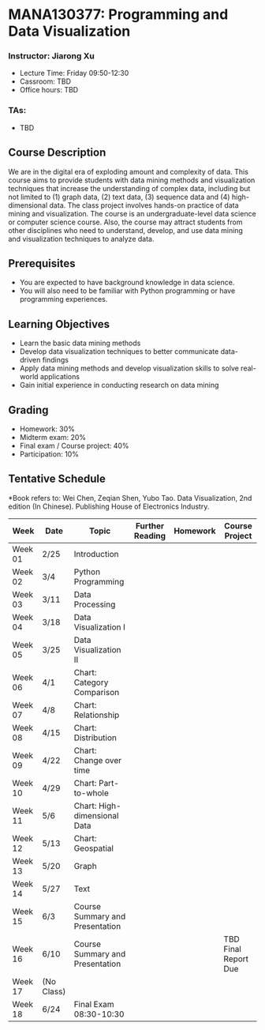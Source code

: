 # MANA130377: Programming and Data Visualization

### Instructor: Jiarong Xu
- Lecture Time: Friday 09:50-12:30
- Cassroom: TBD
- Office hours: TBD

### TAs:
- TBD


## Course Description

We are in the digital era of exploding amount and complexity of data. This course aims to provide students with data mining methods and visualization techniques that increase the understanding of complex data, including but not limited to (1) graph data, (2) text data, (3) sequence data and (4) high-dimensional data. The class project involves hands-on practice of data mining and visualization. The course is an undergraduate-level data science or computer science course. Also, the course may attract students from other disciplines who need to understand, develop, and use data mining and visualization techniques to analyze data.

## Prerequisites
- You are expected to have background knowledge in data science.
-	You will also need to be familiar with Python programming or have programming experiences.

## Learning Objectives
- Learn the basic data mining methods
- Develop data visualization techniques to better communicate data-driven findings
- Apply data mining methods and develop visualization skills to solve real-world applications
- Gain initial experience in conducting research on data mining 

## Grading
-	Homework: 30%
-	Midterm exam: 20%
-	Final exam / Course project: 40%
-	Participation: 10%

## Tentative Schedule
*Book refers to: Wei Chen, Zeqian Shen, Yubo Tao. Data Visualization, 2nd edition (In Chinese). Publishing House of Electronics Industry.


| Week | Date | Topic | Further Reading | Homework| Course Project|
| ------- | ------ | ------ | -------- | ------ | ------ | 
| Week 01 |2/25 |Introduction||||
| Week 02 |3/4 |Python Programming||||
| Week 03 |3/11 |Data Processing||||
| Week 04 |3/18 |Data Visualization I||||
| Week 05 |3/25 |Data Visualization II||||
| Week 06 |4/1 |Chart: Category Comparison||||
| Week 07 |4/8 |Chart: Relationship||||
| Week 08 |4/15 |Chart: Distribution||||
| Week 09 |4/22 |Chart: Change over time||||
| Week 10 |4/29 |Chart: Part-to-whole||||
| Week 11 |5/6 |Chart: High-dimensional Data||||
| Week 12 |5/13 |Chart: Geospatial||||
| Week 13 |5/20 |Graph||||
| Week 14 |5/27 |Text||||
| Week 15 |6/3 |Course Summary and Presentation||||
| Week 16 |6/10 |Course Summary and Presentation|||TBD Final Report Due|
| Week 17 |(No Class)|||||
| Week 18 |6/24 |Final Exam 08:30-10:30||||

